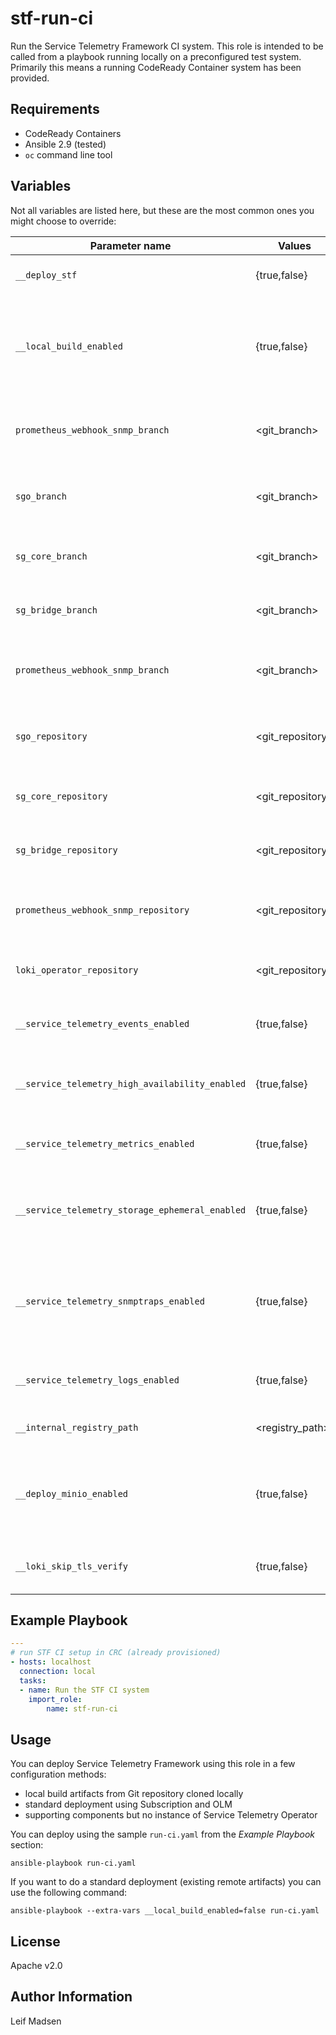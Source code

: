 stf-run-ci
==========

Run the Service Telemetry Framework CI system. This role is intended to be
called from a playbook running locally on a preconfigured test system.
Primarily this means a running CodeReady Container system has been provided.

Requirements
------------

- CodeReady Containers
- Ansible 2.9 (tested)
- `oc` command line tool

Variables
---------

Not all variables are listed here, but these are the most common ones you might
choose to override:

| Parameter name                                  | Values           | Default                                               | Description                                                                                           |
| ------------------------------                  | ------------     | ---------                                             | ------------------------------------                                                                  |
| `__deploy_stf`                                  | {true,false}     | true                                                  | Whether to deploy an instance of STF                                                                  |
| `__local_build_enabled`                         | {true,false}     | true                                                  | Whether to deploySTF from local built artifacts. Also see `working_branch`, `sg_branch`, `sgo_branch` |
| `prometheus_webhook_snmp_branch`                | <git_branch>     | master                                                | Which Prometheus Webhook SNMP git branch to checkout                                                  |
| `sgo_branch`                                    | <git_branch>     | master                                                | Which Smart Gateway Operator git branch to checkout                                                   |
| `sg_core_branch`                                | <git_branch>     | master                                                | Which Smart Gateway Core git branch to checkout                                                       |
| `sg_bridge_branch`                              | <git_branch>     | master                                                | Which Smart Gateway Bridge git branch to checkout                                                     |
| `prometheus_webhook_snmp_branch`                | <git_branch>     | master                                                | Which Prometheus webhook snmp branch to checkout                                                      |
| `sgo_repository`                                | <git_repository> | https://github.com/infrawatch/smart-gateway-operator  | Which Smart Gateway Operator git repository to clone                                                  |
| `sg_core_repository`                            | <git_repository> | https://github.com/infrawatch/sg-core                 | Which Smart Gateway Core git repository to clone                                                      |
| `sg_bridge_repository`                          | <git_repository> | https://github.com/infrawatch/sg-bridge               | Which Smart Gateway Bridge git repository to clone                                                    |
| `prometheus_webhook_snmp_repository`            | <git_repository> | https://github.com/infrawatch/prometheus-webhook-snmp | Which Prometheus webhook snmp git repository to clone                                                 |
| `loki_operator_repository`                      | <git_repository> | https://github.com/viaq/loki-operator                 | Which Loki-operator git repository to clone                                                           |
| `__service_telemetry_events_enabled`            | {true,false}     | true                                                  | Whether to enable events support in ServiceTelemetry                                                  |
| `__service_telemetry_high_availability_enabled` | {true,false}     | false                                                 | Whether to enable high availability support in ServiceTelemetry                                       |
| `__service_telemetry_metrics_enabled`           | {true,false}     | true                                                  | Whether to enable metrics support in ServiceTelemetry                                                 |
| `__service_telemetry_storage_ephemeral_enabled` | {true,false}     | false                                                 | Whether to enable ephemeral storage support in ServiceTelemetry                                       |
| `__service_telemetry_snmptraps_enabled`         | {true,false}     | true                                                  | Whether to enable snmptraps delivery via Alertmanager receiver (prometheus-webhook-snmp)              |
| `__service_telemetry_logs_enabled`              | {true,false}     | false                                                 | Whether to enable logs support in ServiceTelemetry                                                    |
| `__internal_registry_path`                      | <registry_path>  | image-registry.openshift-image-registry.svc:5000      | Path to internal registry for image path                                                              |
| `__deploy_minio_enabled`                        | {true,false}     | false                                                 | Whether to deploy minio while deploying loki-operator for logging development purposes                |
| `__loki_skip_tls_verify`                        | {true,false}     | false                                                 | Whether to skip TLS verify for Loki S3 connection                                                     |


Example Playbook
----------------

```yaml
---
# run STF CI setup in CRC (already provisioned)
- hosts: localhost
  connection: local
  tasks:
  - name: Run the STF CI system
    import_role:
        name: stf-run-ci
```

Usage
-----

You can deploy Service Telemetry Framework using this role in a few
configuration methods:

* local build artifacts from Git repository cloned locally
* standard deployment using Subscription and OLM
* supporting components but no instance of Service Telemetry Operator

You can deploy using the sample `run-ci.yaml` from the _Example Playbook_
section:

```
ansible-playbook run-ci.yaml
```

If you want to do a standard deployment (existing remote artifacts) you can use
the following command:

```
ansible-playbook --extra-vars __local_build_enabled=false run-ci.yaml
```

License
-------

Apache v2.0

Author Information
------------------

Leif Madsen
